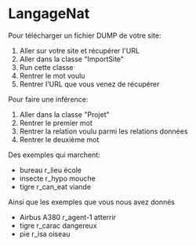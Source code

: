 # LangageNat

Pour télécharger un fichier DUMP de votre site:

1. Aller sur votre site et récupérer l'URL
2. Aller dans la classe "ImportSite"
3. Run cette classe
4. Rentrer le mot voulu
5. Rentrer l'URL que vous venez de récupérer

Pour faire une inférence:

1. Aller dans la classe "Projet"
2. Rentrer le premier mot
3. Rentrer la relation voulu parmi les relations données
4. Rentrer le deuxième mot


Des exemples qui marchent:

- bureau r_lieu école
- insecte r_hypo mouche
- tigre r_can_eat viande

Ainsi que les exemples que vous nous avez donnés

- Airbus A380 r_agent-1 atterrir
- tigre r_carac dangereux
- pie r_isa oiseau
